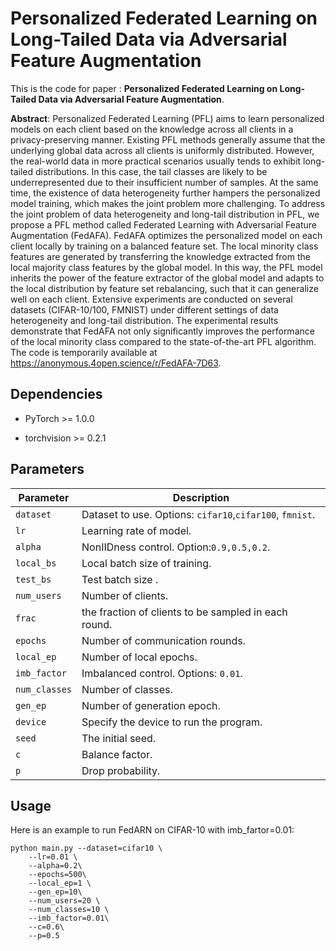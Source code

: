 # Personalized Federated Learning on Long-Tailed Data via Adversarial Feature Augmentation

This is the code for paper :  **Personalized Federated Learning on Long-Tailed Data via Adversarial Feature Augmentation**.

**Abstract**: Personalized Federated Learning (PFL) aims to learn personalized models on each client based on the knowledge across all clients in a privacy-preserving manner. Existing PFL methods generally assume that the underlying global data across all clients is uniformly distributed. However, the real-world data in more practical scenarios usually tends to exhibit long-tailed distributions. In this case, the tail classes are likely to be underrepresented due to their insufficient number of samples. At the same time, the existence of data heterogeneity further hampers the personalized model training, which makes the joint problem more challenging. To address the joint problem of data heterogeneity and long-tail distribution in PFL, we propose a PFL method called Federated Learning with Adversarial Feature Augmentation (FedAFA). FedAFA optimizes the personalized model on each client locally by training on a balanced feature set. The local minority class features are generated by transferring the knowledge extracted from the local majority class features by the global model. In this way, the PFL model inherits the power of the feature extractor of the global model and adapts to the local distribution by feature set rebalancing, such that it can generalize well on each client. Extensive experiments are conducted on several datasets (CIFAR-10/100, FMNIST) under different settings of data heterogeneity and long-tail distribution. The experimental results demonstrate that FedAFA not only significantly improves the performance of the local minority class compared to the state-of-the-art PFL algorithm. The code is temporarily available at https://anonymous.4open.science/r/FedAFA-7D63.

## Dependencies

* PyTorch >= 1.0.0

* torchvision >= 0.2.1

  

## Parameters

| Parameter     | Description                                              |
| ------------- | -------------------------------------------------------- |
| `dataset`     | Dataset to use. Options: `cifar10`,`cifar100`, `fmnist`. |
| `lr`          | Learning rate of model.                                  |
| `alpha`       | NonIIDness control. Option:`0.9,0.5,0.2`.                |
| `local_bs`    | Local batch size of training.                            |
| `test_bs`     | Test batch size .                                        |
| `num_users`   | Number of clients.                                       |
| `frac`        | the fraction of clients to be sampled in each round.     |
| `epochs`      | Number of communication rounds.                          |
| `local_ep`    | Number of local epochs.                                  |
| `imb_factor`  | Imbalanced control. Options: `0.01`.                     |
| `num_classes` | Number of classes.                                       |
| `gen_ep`      | Number of generation epoch.                              |
| `device`      | Specify the device to run the program.                   |
| `seed`        | The initial seed.                                        |
| `c`           | Balance factor.                                          |
| `p`           | Drop probability.                                        |


## Usage

Here is an example to run FedARN on CIFAR-10 with imb_fartor=0.01:

```
python main.py --dataset=cifar10 \
    --lr=0.01 \
    --alpha=0.2\
    --epochs=500\
    --local_ep=1 \
    --gen_ep=10\
    --num_users=20 \
    --num_classes=10 \
    --imb_factor=0.01\
    --c=0.6\
    --p=0.5
```

